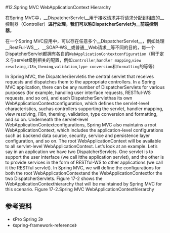 #12.Spring MVC WebApplicationContext Hierarchy

在Spring MVC中，__DispatcherServlet__用于接收请求并将请求分配到相应的__控制器（Controller）__进行处理，我们可以称DispatcherServlet为__前端控制器__。

在一个Spring MVC应用中，可以存在任意多个__DispatcherServlet__，例如处理__RestFul-WS__、__SOAP-WS__或普通__Web请求__等不同的目的，每一个DispatcherServlet都拥有各自的`WebApplicationContextconfiguration`（用于定义与servlet级别相关的配置，例如`controller`,`handler mapping`,`view resolving`,`i18n`,`theming`,`validation`,`type conversion`和`formatting`的等等）

In Spring MVC, the DispatcherServletis the central servlet that receives requests and dispatches them 
to the appropriate controllers. In a Spring MVC application, there can be any number of 
DispatcherServlets for various purposes (for example, handling user interface requests, RESTful-WS 
requests, and so on), and each DispatcherServlethas its own WebApplicationContextconfiguration, 
which defines the servlet-level characteristics, suchas controllers supporting the servlet, handler 
mapping, view resolving, i18n, theming, validation, type conversion and formatting, and so on. 
Underneath the servlet-level WebApplicationContextconfigurations, Spring MVC also maintains a 
root WebApplicationContext, which includes the application-level configurations such as backend data 
source, security, service and persistence layer configuration, and so on. The root WebApplicationContext
will be available to all servlet-level WebApplicationContext. 
Let’s look at an example. Let’s say in an application we have two DispatcherServlets. One servlet is 
to support the user interface (we call itthe application servlet), and the other is to provide services in the 
form of RESTful-WS to other applications (we call it the RESTful servlet). In Spring MVC, we will define 
the configurations for both the root WebApplicationContextand the WebApplicationContextfor the two 
DispatcherServlets. Figure 17-2 shows the WebApplicationContexthierarchy that will be maintained by 
Spring MVC for this scenario. 
Figure 17-2.Spring MVC WebApplicationContexthierarchy

## 参考资料
  
* 《Pro Spring 3》
* 《spring-framework-reference》

